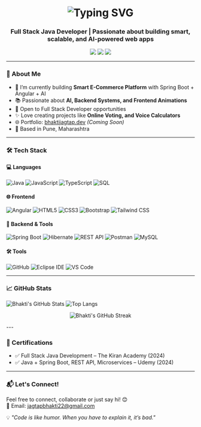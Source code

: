 <h1 align="center">
  <img src="https://readme-typing-svg.demolab.com?font=Fira+Code&size=30&duration=3000&pause=1000&center=true&width=435&lines=Hi+%F0%9F%91%8B%2C+I'm+Bhakti+Jagtap;Java+%7C+Java+Dev+%7C+Spring+Boot;Welcome+to+my+GitHub+profile!" alt="Typing SVG" />
</h1>


<h3 align="center">Full Stack Java Developer | Passionate about building smart, scalable, and AI-powered web apps</h3>

<p align="center">
  <a href="mailto:jagtapbhakti22@gmail.com"><img src="https://img.shields.io/badge/Gmail-D14836?style=for-the-badge&logo=gmail&logoColor=white"/></a>
  <a href="https://www.linkedin.com/in/bhakti-jagtap-397685293"><img src="https://img.shields.io/badge/LinkedIn-blue?style=for-the-badge&logo=linkedin&logoColor=white"/></a>
  <a href="https://github.com/bhaktijagtap"><img src="https://img.shields.io/github/followers/bhaktijagtap?label=Follow&style=social"/></a>
</p>

---

### 💫 About Me
- 🌱 I’m currently building **Smart E-Commerce Platform** with Spring Boot + Angular + AI
- 📚 Passionate about **AI, Backend Systems, and Frontend Animations**
- 💼 Open to Full Stack Developer opportunities
- ✨ Love creating projects like **Online Voting, and Voice Calculators**
- 🌐 Portfolio: [bhaktijagtap.dev](https://bhaktijagtap.dev) *(Coming Soon)*
- 📍 Based in Pune, Maharashtra

---

### 🛠️ Tech Stack

#### 💻 Languages
![Java](https://img.shields.io/badge/Java-orange?style=flat&logo=java&logoColor=white)
![JavaScript](https://img.shields.io/badge/JavaScript-yellow?style=flat&logo=javascript&logoColor=black)
![TypeScript](https://img.shields.io/badge/TypeScript-blue?style=flat&logo=typescript&logoColor=white)
![SQL](https://img.shields.io/badge/SQL-lightgrey?style=flat&logo=mysql)

#### 🌐 Frontend
![Angular](https://img.shields.io/badge/Angular-DD0031?style=flat&logo=angular&logoColor=white)
![HTML5](https://img.shields.io/badge/HTML5-E34F26?style=flat&logo=html5&logoColor=white)
![CSS3](https://img.shields.io/badge/CSS3-1572B6?style=flat&logo=css3&logoColor=white)
![Bootstrap](https://img.shields.io/badge/Bootstrap-purple?style=flat&logo=bootstrap)
![Tailwind CSS](https://img.shields.io/badge/TailwindCSS-38B2AC?style=flat&logo=tailwind-css&logoColor=white)

#### 🔧 Backend & Tools
![Spring Boot](https://img.shields.io/badge/Spring_Boot-6DB33F?style=flat&logo=spring-boot&logoColor=white)
![Hibernate](https://img.shields.io/badge/Hibernate-59666C?style=flat&logo=hibernate&logoColor=white)
![REST API](https://img.shields.io/badge/REST-API-green?style=flat)
![Postman](https://img.shields.io/badge/Postman-FF6C37?style=flat&logo=postman)
![MySQL](https://img.shields.io/badge/MySQL-4479A1?style=flat&logo=mysql&logoColor=white)

#### 🛠️ Tools
![GitHub](https://img.shields.io/badge/GitHub-black?style=flat&logo=github)
![Eclipse IDE](https://img.shields.io/badge/Eclipse-2C2255?style=flat&logo=eclipse-ide&logoColor=white)
![VS Code](https://img.shields.io/badge/VSCode-007ACC?style=flat&logo=visual-studio-code)

---

### 📈 GitHub Stats

![Bhakti's GitHub Stats](https://github-readme-stats.vercel.app/api?username=bhaktijagtap&show_icons=true&theme=radical)
![Top Langs](https://github-readme-stats.vercel.app/api/top-langs/?username=bhaktijagtap&layout=compact&theme=radical)
<p align="center">
  <img src="https://github-readme-streak-stats.herokuapp.com/?user=bhaktijagtap&theme=tokyonight" alt="Bhakti's GitHub Streak" />
</p>
---

### 📜 Certifications

- ✅ Full Stack Java Development – The Kiran Academy (2024)  
- ✅ Java + Spring Boot, REST API, Microservices – Udemy (2024)

---

### 📬 Let's Connect!

Feel free to connect, collaborate or just say hi! 😊  
📧 Email: jagtapbhakti22@gmail.com  

 💡 *"Code is like humor. When you have to explain it, it’s bad."*
